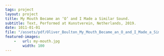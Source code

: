 ```yaml
---
tags: project
layout: project
title: My Mouth Became an ‘O’ and I Made a Similar Sound.
subtitle: Text, Performed at Kunstverein, Netherlands, 2019.
date: 1011-01-01
file: "/assets/pdf/Oliver_Boulton_My_Mouth_Became_an_O_and_I_Made_a_Similar_Sound.pdf"
featured-images: 
    -   url: my-mouth.jpg
        width: 100
---
```


